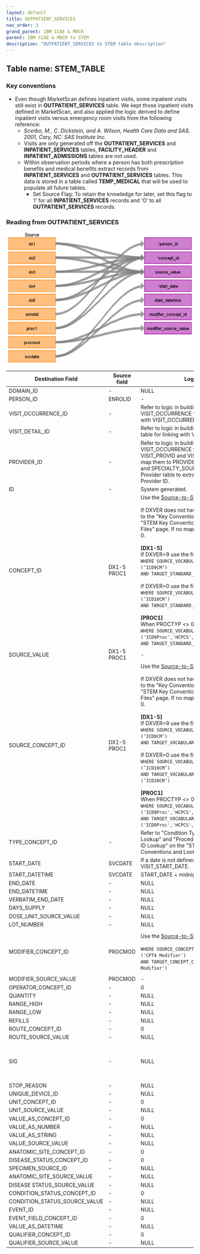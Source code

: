```yaml
---
layout: default
title: OUTPATIENT_SERVICES
nav_order: 3
grand_parent: IBM CCAE & MDCR
parent: IBM CCAE & MDCR to STEM
description: "OUTPATIENT_SERVICES to STEM table description"
---
```


## Table name: **STEM_TABLE**

### Key conventions
* Even though MarketScan defines inpatient visits, some inpatient visits still exist in **OUTPATIENT_SERVICES** table.  We kept those inpatient visits defined in MarketScan, and also applied the logic derived to define inpatient visits versus emergency room visits from the following reference: 
    * *Scerbo, M., C. Dickstein, and A. Wilson, Health Care Data and SAS. 2001, Cary, NC: SAS Institute Inc.*
    * Visits are only generated off the **OUTPATIENT_SERVICES** and **INPATIENT_SERVICES** tables, **FACILITY_HEADER** and **INPATIENT_ADMISSIONS** tables are not used. 
    * Within observation periods where a person has both prescription benefits and medical benefits extract records from **INPATIENT_SERVICES** and **OUTPATIENT_SERVICES** tables.  This data is stored in a table called **TEMP_MEDICAL** that will be used to populate all future tables.
        * Set Source Flag: To retain the knowledge for later, set this flag to ‘I’ for all **INPATIENT_SERVICES** records and ‘O’ to all **OUTPATIENT_SERVICES** records.


### Reading from **OUTPATIENT_SERVICES**

![](_files/image3.png)

| Destination Field | Source field | Logic | Comment field |
| --- | --- | --- | --- |
| DOMAIN_ID | - | NULL | - |
| PERSON_ID | ENROLID | - | - |
| VISIT_OCCURRENCE_ID | - | Refer to logic in building VISIT_OCCURRENCE table for linking with VISIT_OCCURRENCE_ID. | - |
| VISIT_DETAIL_ID | - | Refer to logic in building VISIT_DETAIL table for linking with VISIT_DETAIL_ID. | - |
| PROVIDER_ID | - | Refer to logic in building VISIT_OCCURRENCE table for assigning VISIT_PROVID and VISIT_PROVSTD, and map them to PROVIDER_SOURCE_VALUE and   SPECIALTY_SOURCE_VALUE in Provider table to extract associated Provider ID. | -|
| ID | - | System generated. | - |
| CONCEPT_ID | DX1-5<br>PROC1 | Use the <a href="https://ohdsi.github.io/CommonDataModel/sqlScripts.html">Source-to-Standard Query</a>.<br><br>  If DXVER does not have a value, review to the "Key Conventions" under the "STEM Key Conventions and Lookup Files" page.  If no map is made, assign to 0.<br/><br/>**[DX1-5]**<br/>If DXVER=9 use the filter:<br/> `WHERE SOURCE_VOCABULARY_ID IN (‘ICD9CM’)`<br>`AND TARGET_STANDARD_CONCEPT = 'S'`<br/><br/>If DXVER=0 use the filter:<br/>`WHERE SOURCE_VOCABULARY_ID IN (’ICD10CM’)`<br>`AND TARGET_STANDARD_CONCEPT = 'S'` <br /><br />**[PROC1]**<br/>When PROCTYP <> 0:<br />  `WHERE SOURCE_VOCABULARY_ID IN ('ICD9Proc','HCPCS','CPT4',’ICD10PCS’)`<br>`AND TARGET_STANDARD_CONCEPT = 'S'` | - |
| SOURCE_VALUE | DX1-5<br>PROC1 | - | - |
| SOURCE_CONCEPT_ID | DX1-5<br>PROC1 | Use the <a href="https://ohdsi.github.io/CommonDataModel/sqlScripts.html">Source-to-Source Query</a>.<br><br>  If DXVER does not have a value, review to the "Key Conventions" under the "STEM Key Conventions and Lookup Files" page.  If no map is made, assign to 0.<br/><br/>**[DX1-5]**<br/>If DXVER=9 use the filter:<br/> `WHERE SOURCE_VOCABULARY_ID IN (‘ICD9CM’)`<br>`AND TARGET_VOCABULARY_ID IN (‘ICD9CM’)`<br/><br/>If DXVER=0 use the filter:<br/>`WHERE SOURCE_VOCABULARY_ID IN (’ICD10CM’)`<br>`AND TARGET_VOCABULARY_ID IN (’ICD10CM’)` <br /><br />**[PROC1]**<br/>When PROCTYP <> 0:<br />  `WHERE SOURCE_VOCABULARY_ID IN ('ICD9Proc','HCPCS','CPT4',’ICD10PCS’)`<br>`AND TARGET_VOCABULARY_ID IN ('ICD9Proc','HCPCS','CPT4',’ICD10PCS’)`| - |
| TYPE_CONCEPT_ID | - | Refer to "Condition Type Concept ID Lookup" and "Procedure Type Concept ID Lookup" on the "STEM Key Conventions and Lookup Files" page. | - |
| START_DATE | SVCDATE | If a date is not defined, use VISIT_START_DATE. | - |
| START_DATETIME | SVCDATE | START_DATE + midnight | - |
| END_DATE | - | NULL | - |
| END_DATETIME | - | NULL | - |
| VERBATIM_END_DATE | - | NULL | - |
| DAYS_SUPPLY | - | NULL | - |
| DOSE_UNIT_SOURCE_VALUE | - | NULL | - |
| LOT_NUMBER | - | NULL | - |
| MODIFIER_CONCEPT_ID | PROCMOD | Use the <a href="https://ohdsi.github.io/CommonDataModel/sqlScripts.html">Source-to-Standard Query</a>.<br><br>`WHERE SOURCE_CONCEPT_CLASS_ID IN ('CPT4 Modifier')`<br/> `AND TARGET_CONCEPT_CLASS_ID IN ('CPT4 Modifier')` | If PROCMOD is blank then leave this field blank as well |
| MODIFIER_SOURCE_VALUE | PROCMOD | - | - |
| OPERATOR_CONCEPT_ID | - | 0 | - |
| QUANTITY | - | NULL | - |
| RANGE_HIGH | - | NULL | - |
| RANGE_LOW | - | NULL | - |
| REFILLS | - | NULL | - |
| ROUTE_CONCEPT_ID | - | 0 | - |
| ROUTE_SOURCE_VALUE | - | NULL | - |
| SIG | - | NULL | "Sig" is short for the Latin, signetur, or "let it be labeled." |
| STOP_REASON | - | NULL | - |
| UNIQUE_DEVICE_ID | - | NULL | - |
| UNIT_CONCEPT_ID | - | 0 | - |
| UNIT_SOURCE_VALUE | - | NULL | - |
| VALUE_AS_CONCEPT_ID | - | 0 | - |
| VALUE_AS_NUMBER | - | NULL | - |
| VALUE_AS_STRING | - | NULL | - |
| VALUE_SOURCE_VALUE | - | NULL | - |
| ANATOMIC_SITE_CONCEPT_ID | - | 0 | - |
| DISEASE_STATUS_CONCEPT_ID | - | 0 | - |
| SPECIMEN_SOURCE_ID | - | NULL | - |
| ANATOMIC_SITE_SOURCE_VALUE | - | NULL | - |
| DISEASE STATUS_SOURCE_VALUE | - | NULL | - |
| CONDITION_STATUS_CONCEPT_ID | - | 0 | - |
| CONDITION_STATUS_SOURCE_VALUE | - | NULL | - |
| EVENT_ID | - | NULL | - |
| EVENT_FIELD_CONCEPT_ID | - | 0 | - |
| VALUE_AS_DATETIME | - | NULL | - |
| QUALIFIER_CONCEPT_ID | - | 0 | - |
| QUALIFIER_SOURCE_VALUE | - | NULL | - |